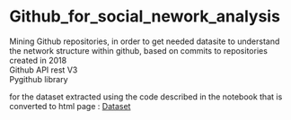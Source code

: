 # Github_for_social_nework_analysis
Mining Github repositories, in order to get needed datasite to understand the network structure within github, based on commits to repositories created in 2018 <br />
Github API rest V3 <br />
Pygithub library <br />

for the dataset extracted using the code described in the notebook that is converted to html page : 
<a href="https://drive.google.com/open?id=1oK0eK5eCIBMf8_HuQ19cIhjBpPASkq7N">Dataset</a>
